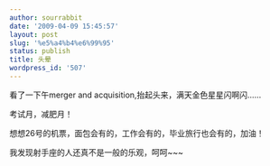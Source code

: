 ```yaml
---
author: sourrabbit
date: '2009-04-09 15:45:57'
layout: post
slug: '%e5%a4%b4%e6%99%95'
status: publish
title: 头晕
wordpress_id: '507'
---
```


看了一下午merger and acquisition,抬起头来，满天金色星星闪啊闪……

考试月，减肥月！

想想26号的机票，面包会有的，工作会有的，毕业旅行也会有的，加油！

我发现射手座的人还真不是一般的乐观，呵呵~~~

